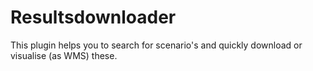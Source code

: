 # Resultsdownloader

This plugin helps you to search for scenario's and quickly download or visualise (as WMS) these.
